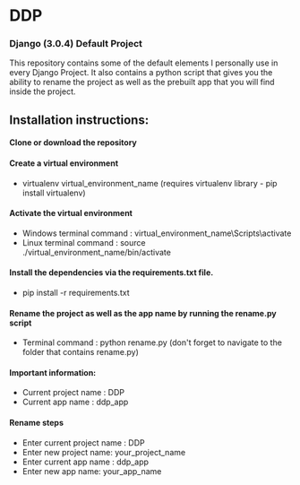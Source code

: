# DDP
### Django (3.0.4) Default Project

This repository contains some of the default elements I personally use in every
Django Project. It also contains a python script that gives you the ability
to rename the project as well as the prebuilt app that you will find inside the
project.

## Installation instructions:

#### Clone or download the repository

#### Create a virtual environment
- virtualenv virtual_environment_name (requires virtualenv library - pip install virtualenv)

#### Activate the virtual environment
- Windows terminal command : virtual_environment_name\Scripts\activate
- Linux terminal command : source ./virtual_environment_name/bin/activate

#### Install the dependencies via the requirements.txt file.
- pip install -r requirements.txt

#### Rename the project as well as the app name by running the rename.py script
- Terminal command : python rename.py (don't forget to navigate to the folder that contains rename.py)

#### Important information:
- Current project name : DDP
- Current app name : ddp_app

#### Rename steps
- Enter current project name : DDP
- Enter new project name: your_project_name
- Enter current app name : ddp_app
- Enter new app name: your_app_name
